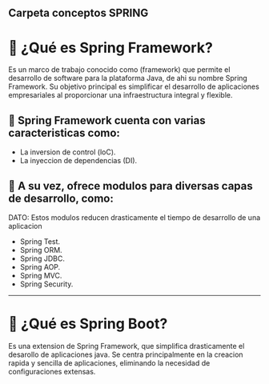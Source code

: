 ## Carpeta conceptos SPRING

# 📖 ¿Qué es Spring Framework?
Es un marco de trabajo conocido como (framework) que permite el desarrollo de software para la plataforma Java, de ahi su nombre Spring Framework. Su objetivo principal es simplificar el desarrollo de aplicaciones empresariales al proporcionar una infraestructura integral y flexible.
## 🧩 Spring Framework cuenta con varias caracteristicas como: 
- La inversion de control (loC).
- La inyeccion de dependencias (DI).
## 🧩 A su vez, ofrece modulos para diversas capas de desarrollo, como:
DATO: Estos modulos reducen drasticamente el tiempo de desarrollo de una aplicacion
- Spring Test.
- Spring ORM.
- Spring JDBC.
- Spring AOP.
- Spring MVC.
- Spring Security.

-----

# 🧠 ¿Qué es Spring Boot?
Es una extension de Spring Framework, que simplifica drasticamente el desarollo de aplicaciones java. Se centra principalmente en la creacion rapida y sencilla de aplicaciones, eliminando la necesidad de configuraciones extensas.
